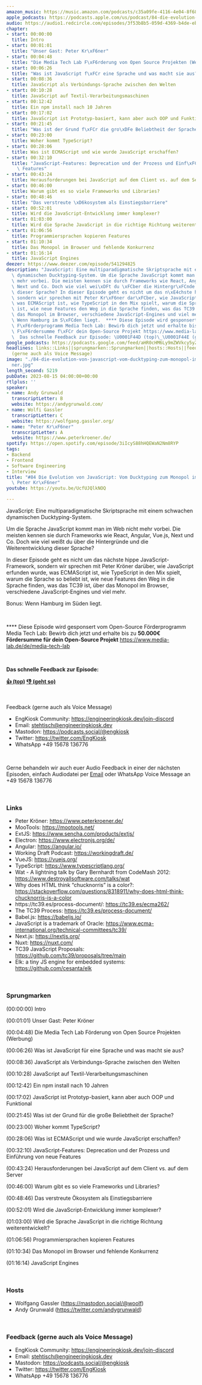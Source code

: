 ```yaml
---
amazon_music: https://music.amazon.com/podcasts/c35a09fe-4116-4e04-8f68-77d61b112e46/episodes/5a38dcbb-d183-4a93-baeb-bf39937c2b7c/engineering-kiosk-84-die-evolution-von-javascript-vom-ducktyping-zum-monopol-im-browser-mit-peter-kr%C3%B6ner
apple_podcasts: https://podcasts.apple.com/us/podcast/84-die-evolution-von-javascript-vom-ducktyping-zum/id1603082924?i=1000624471764&uo=4
audio: https://audio1.redcircle.com/episodes/3f53b8b5-059d-4369-b4de-ebfd7f0f9444/stream.mp3
chapter:
- start: 00:00:00
  title: Intro
- start: 00:01:01
  title: "Unser Gast: Peter Kr\xF6ner"
- start: 00:04:48
  title: "Die Media Tech Lab F\xF6rderung von Open Source Projekten (Werbung)"
- start: 00:06:26
  title: "Was ist JavaScript f\xFCr eine Sprache und was macht sie aus?"
- start: 00:08:36
  title: JavaScript als Verbindungs-Sprache zwischen den Welten
- start: 00:10:28
  title: JavaScript auf Textil-Verarbeitungsmaschinen
- start: 00:12:42
  title: Ein npm install nach 10 Jahren
- start: 00:17:02
  title: JavaScript ist Prototyp-basiert, kann aber auch OOP und Funktional
- start: 00:21:45
  title: "Was ist der Grund f\xFCr die gro\xDFe Beliebtheit der Sprache?"
- start: 00:23:00
  title: Woher kommt TypeScript?
- start: 00:28:06
  title: Was ist ECMAScript und wie wurde JavaScript erschaffen?
- start: 00:32:10
  title: "JavaScript-Features: Deprecation und der Prozess und Einf\xFChrung von neue\
    \ Features"
- start: 00:43:24
  title: Herausforderungen bei JavaScript auf dem Client vs. auf dem Server
- start: 00:46:00
  title: Warum gibt es so viele Frameworks und Libraries?
- start: 00:48:46
  title: "Das verstreute \xD6kosystem als Einstiegsbarriere"
- start: 00:52:01
  title: Wird die JavaScript-Entwicklung immer komplexer?
- start: 01:03:00
  title: Wird die Sprache JavaScript in die richtige Richtung weiterentwickelt?
- start: 01:06:56
  title: Programmiersprachen kopieren Features
- start: 01:10:34
  title: Das Monopol im Browser und fehlende Konkurrenz
- start: 01:16:14
  title: JavaScript Engines
deezer: https://www.deezer.com/episode/541294825
description: "JavaScript: Eine multiparadigmatische Skriptsprache mit einem schwachen\
  \ dynamischen Ducktyping-System. Um die Sprache JavaScript kommt man im Web nicht\
  \ mehr vorbei. Die meisten kennen sie durch Frameworks wie React, Angular, Vue.js,\
  \ Next und Co. Doch wie viel wei\xDFt du \xFCber die Hintergr\xFCnde und die Weiterentwicklung\
  \ dieser Sprache? In dieser Episode geht es nicht um das n\xE4chste hippe JavaScript-Framework,\
  \ sondern wir sprechen mit Peter Kr\xF6ner dar\xFCber, wie JavaScript erfunden wurde,\
  \ was ECMAScript ist, wie TypeScript in den Mix spielt, warum die Sprache so beliebt\
  \ ist, wie neue Features den Weg in die Sprache finden, was das TC39 ist, \xFCber\
  \ das Monopol im Browser, verschiedene JavaScript-Engines und viel mehr. Bonus:\
  \ Wenn Hamburg im S\xFCden liegt.  **** Diese Episode wird gesponsert vom Open-Source\
  \ F\xF6rderprogramm Media Tech Lab: Bewirb dich jetzt und erhalte bis zu 50.000\u20AC\
  \ F\xF6rdersumme f\xFCr dein Open-Source Projekt https://www.media-lab.de/de/media-tech-lab\
  \  Das schnelle Feedback zur Episode: \U0001F44D (top)\_\U0001F44E (geht so)"
google_podcasts: https://podcasts.google.com/feed/aHR0cHM6Ly9mZWVkcy5yZWRjaXJjbGUuY29tLzBlY2ZkZmQ3LWZkYTEtNGMzZC05NTE1LTQ3NjcyN2Y5ZGY1ZQ/episode/YzA3ZWNkOWMtZjRjZi00YWExLTgyYmMtY2U3OWEyMGM3MDYy?sa=X&ved=2ahUKEwjAkqSi5d2AAxWb6ckDHT8rD1AQkfYCegQIARAF
headlines: links::Links||sprungmarken::Sprungmarken||hosts::Hosts||feedback-gerne-auch-als-voice-message::Feedback
  (gerne auch als Voice Message)
image: "./84-die-evolution-von-javascript-vom-ducktyping-zum-monopol-im-browser-mit-peter-kr\xF6\
  ner.jpg"
length_second: 5219
pubDate: 2023-08-15 04:00:00+00:00
rtlplus: ''
speaker:
- name: Andy Grunwald
  transcriptLetter: B
  website: https://andygrunwald.com/
- name: Wolfi Gassler
  transcriptLetter: C
  website: https://wolfgang.gassler.org/
- name: "Peter Kr\xF6ner"
  transcriptLetter: A
  website: https://www.peterkroener.de/
spotify: https://open.spotify.com/episode/3iIcyS88hHQEWaN2Nm8RYP
tags:
- Backend
- Frontend
- Software Engineering
- Interview
title: "#84 Die Evolution von JavaScript: Vom Ducktyping zum Monopol im Browser mit\
  \ Peter Kr\xF6ner"
youtube: https://youtu.be/UcfUJQlkNOQ

---
```

<p>JavaScript: Eine multiparadigmatische Skriptsprache mit einem schwachen dynamischen Ducktyping-System.</p><p>Um die Sprache JavaScript kommt man im Web nicht mehr vorbei. Die meisten kennen sie durch Frameworks wie React, Angular, Vue.js, Next und Co. Doch wie viel weißt du über die Hintergründe und die Weiterentwicklung dieser Sprache?</p><p>In dieser Episode geht es nicht um das nächste hippe JavaScript-Framework, sondern wir sprechen mit Peter Kröner darüber, wie JavaScript erfunden wurde, was ECMAScript ist, wie TypeScript in den Mix spielt, warum die Sprache so beliebt ist, wie neue Features den Weg in die Sprache finden, was das TC39 ist, über das Monopol im Browser, verschiedene JavaScript-Engines und viel mehr.</p><p>Bonus: Wenn Hamburg im Süden liegt.</p><p><br></p><p>**** Diese Episode wird gesponsert vom Open-Source Förderprogramm Media Tech Lab: Bewirb dich jetzt und erhalte bis zu <strong>50.000€ Fördersumme für dein Open-Source Projekt</strong> <a href="https://www.media-lab.de/de/media-tech-lab" rel="nofollow">https://www.media-lab.de/de/media-tech-lab</a></p><p><br></p><p><strong>Das schnelle Feedback zur Episode:</strong></p><p><a href="https://api.openpodcast.dev/feedback/84/upvote" rel="nofollow"><strong>👍 (top)</strong></a><strong> </strong><a href="https://api.openpodcast.dev/feedback/84/downvote" rel="nofollow"><strong>👎 (geht so)</strong></a></p><p><br></p><p>Feedback (gerne auch als Voice Message)</p><ul><li>EngKiosk Community: <a href="https://engineeringkiosk.dev/join-discord">https://engineeringkiosk.dev/join-discord</a> </li><li>Email: <a href="mailto:stehtisch@engineeringkiosk.dev" rel="nofollow">stehtisch@engineeringkiosk.dev</a></li><li>Mastodon: <a href="https://podcasts.social/@engkiosk" rel="nofollow">https://podcasts.social/@engkiosk</a></li><li>Twitter: <a href="https://twitter.com/EngKiosk" rel="nofollow">https://twitter.com/EngKiosk</a></li><li>WhatsApp +49 15678 136776</li></ul><p><br></p><p>Gerne behandeln wir auch euer Audio Feedback in einer der nächsten Episoden, einfach Audiodatei per <a href="https://engineeringkiosk.dev/kontakt/">Email</a> oder WhatsApp Voice Message an +49 15678 136776</p><p><br></p><h3 id="links">Links</h3><ul><li>Peter Kröner: <a href="https://www.peterkroener.de/" rel="nofollow">https://www.peterkroener.de/</a></li><li>MooTools: <a href="https://mootools.net/" rel="nofollow">https://mootools.net/</a></li><li>ExtJS: <a href="https://www.sencha.com/products/extjs/" rel="nofollow">https://www.sencha.com/products/extjs/</a></li><li>Electron: <a href="https://www.electronjs.org/de/" rel="nofollow">https://www.electronjs.org/de/</a></li><li>Angular: <a href="https://angular.io/" rel="nofollow">https://angular.io/</a></li><li>Working Draft Podcast: <a href="https://workingdraft.de/" rel="nofollow">https://workingdraft.de/</a></li><li>VueJS: <a href="https://vuejs.org/" rel="nofollow">https://vuejs.org/</a></li><li>TypeScript: <a href="https://www.typescriptlang.org/" rel="nofollow">https://www.typescriptlang.org/</a></li><li>Wat - A lightning talk by Gary Bernhardt from CodeMash 2012: <a href="https://www.destroyallsoftware.com/talks/wat" rel="nofollow">https://www.destroyallsoftware.com/talks/wat</a></li><li>Why does HTML think “chucknorris” is a color?: <a href="https://stackoverflow.com/questions/8318911/why-does-html-think-chucknorris-is-a-color" rel="nofollow">https://stackoverflow.com/questions/8318911/why-does-html-think-chucknorris-is-a-color</a></li><li>https://tc39.es/process-document/: <a href="https://tc39.es/ecma262/" rel="nofollow">https://tc39.es/ecma262/</a></li><li>The TC39 Process: <a href="https://tc39.es/process-document/" rel="nofollow">https://tc39.es/process-document/</a></li><li>Babel.js: <a href="https://babeljs.io/" rel="nofollow">https://babeljs.io/</a></li><li>JavaScript is a trademark of Oracle: <a href="https://www.ecma-international.org/technical-committees/tc39/" rel="nofollow">https://www.ecma-international.org/technical-committees/tc39/</a></li><li>Next.js: <a href="https://nextjs.org/" rel="nofollow">https://nextjs.org/</a></li><li>Nuxt: <a href="https://nuxt.com/" rel="nofollow">https://nuxt.com/</a></li><li>TC39 JavaScript Proposals: <a href="https://github.com/tc39/proposals/tree/main" rel="nofollow">https://github.com/tc39/proposals/tree/main</a></li><li>Elk: a tiny JS engine for embedded systems: <a href="https://github.com/cesanta/elk" rel="nofollow">https://github.com/cesanta/elk</a></li></ul><p><br></p><h3 id="sprungmarken">Sprungmarken</h3><p><span>(00:00:00) Intro</span></p><p><span>(00:01:01) Unser Gast: Peter Kröner</span></p><p><span>(00:04:48) Die Media Tech Lab Förderung von Open Source Projekten (Werbung)</span></p><p><span>(00:06:26) Was ist JavaScript für eine Sprache und was macht sie aus?</span></p><p><span>(00:08:36) JavaScript als Verbindungs-Sprache zwischen den Welten</span></p><p><span>(00:10:28) JavaScript auf Textil-Verarbeitungsmaschinen</span></p><p><span>(00:12:42) Ein npm install nach 10 Jahren</span></p><p><span>(00:17:02) JavaScript ist Prototyp-basiert, kann aber auch OOP und Funktional</span></p><p><span>(00:21:45) Was ist der Grund für die große Beliebtheit der Sprache?</span></p><p><span>(00:23:00) Woher kommt TypeScript?</span></p><p><span>(00:28:06) Was ist ECMAScript und wie wurde JavaScript erschaffen?</span></p><p><span>(00:32:10) JavaScript-Features: Deprecation und der Prozess und Einführung von neue Features</span></p><p><span>(00:43:24) Herausforderungen bei JavaScript auf dem Client vs. auf dem Server</span></p><p><span>(00:46:00) Warum gibt es so viele Frameworks und Libraries?</span></p><p><span>(00:48:46) Das verstreute Ökosystem als Einstiegsbarriere</span></p><p><span>(00:52:01) Wird die JavaScript-Entwicklung immer komplexer?</span></p><p><span>(01:03:00) Wird die Sprache JavaScript in die richtige Richtung weiterentwickelt?</span></p><p><span>(01:06:56) Programmiersprachen kopieren Features</span></p><p><span>(01:10:34) Das Monopol im Browser und fehlende Konkurrenz</span></p><p><span>(01:16:14) JavaScript Engines</span></p><p><br></p><h3 id="hosts">Hosts</h3><ul><li>Wolfgang Gassler (<a href="https://mastodon.social/@woolf" rel="nofollow">https://mastodon.social/@woolf</a>)</li><li>Andy Grunwald (<a href="https://twitter.com/andygrunwald" rel="nofollow">https://twitter.com/andygrunwald</a>)</li></ul><p><br></p><h3 id="feedback-gerne-auch-als-voice-message">Feedback (gerne auch als Voice Message)</h3><ul><li>EngKiosk Community: <a href="https://engineeringkiosk.dev/join-discord">https://engineeringkiosk.dev/join-discord</a> </li><li>Email: <a href="mailto:stehtisch@engineeringkiosk.dev" rel="nofollow">stehtisch@engineeringkiosk.dev</a></li><li>Mastodon: <a href="https://podcasts.social/@engkiosk" rel="nofollow">https://podcasts.social/@engkiosk</a></li><li>Twitter: <a href="https://twitter.com/EngKiosk" rel="nofollow">https://twitter.com/EngKiosk</a></li><li>WhatsApp +49 15678 136776</li></ul>
